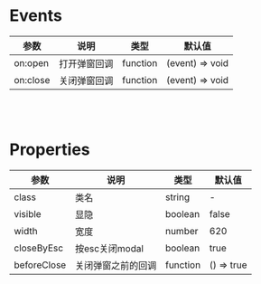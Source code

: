 # Events

| 参数 | 说明 | 类型 | 默认值 |
|------|------|------|------|
| on:open | 打开弹窗回调 | function | (event) => void |
| on:close | 关闭弹窗回调 | function | (event) => void |

<br>
<br>

# Properties

| 参数 | 说明 | 类型 | 默认值 |
|------|------|------|------|
| class | 类名 | string | - |
| visible | 显隐 | boolean | false |
| width | 宽度 | number | 620 |
| closeByEsc | 按esc关闭modal | boolean | true |
| beforeClose | 关闭弹窗之前的回调 | function | () => true |
